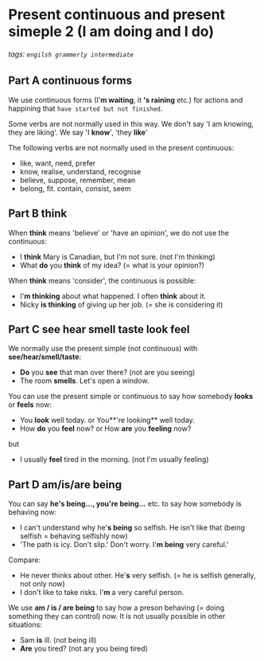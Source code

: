 # Present continuous and present simeple 2 (I am doing and I do)
###### tags: `engilsh grammerly intermediate`

## Part A continuous forms
We use continuous forms (I'**m waiting**, it **'s raining** etc.) for actions and happining that `have started but not finished`.

Some verbs are not normally used in this way. We don't say 'I am knowing, they are liking'. We say 'I **know**', 'they **like**'

The following verbs are not normally used in the present continuous:
- like, want, need, prefer
- know, realise, understand, recognise
- believe, suppose, remember, mean
- belong, fit. contain, consist, seem

## Part B think
When **think** means 'believe' or 'have an opinion', we do not use the continuous:
- I **think** Mary is Canadian, but I'm not sure. (not I'm thinking)
- What **do** you **think** of my idea? (= what is your opinion?)

When **think** means 'consider', the continuous is possible:
- I'**m thinking** about what happened. I often **think** about it.
- Nicky **is thinking** of giving up her job. (= she is considering it)

## Part C see hear smell taste look feel
We normally use the present simple (not continuous) with **see/hear/smell/taste**:
- **Do** you **see** that man over there? (not are you seeing)
- The room **smells**. Let's open a window.

You can use the present simple or continuous to say how somebody **looks** or **feels** now:
- You **look** well today. or You**'re looking** well today.
- How **do** you **feel** now? or How **are** you **feeling** now?

but
- I usually **feel** tired in the morning. (not I'm usually feeling)

## Part D am/is/are being
You can say **he's being..., you're being...** etc. to say how somebody is behaving now:
- I can't understand why he'**s being** so selfish. He isn't like that (being selfish = behaving selfishly now)
- 'The path is icy. Don't slip.' Don't worry. I'**m being** very careful.'

Compare:
- He never thinks about other. He'**s** very selfish. (= he is selfish generally, not only now)
- I don't like to take risks. I'**m** a very careful person.

We use **am / is / are being** to say how a preson behaving (= doing something they can control) now. It is not usually possible in other situations:
- Sam **is** ill. (not being ill)
- **Are** you tired? (not ary you being tired)